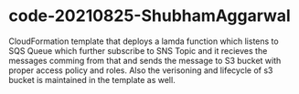 # code-20210825-ShubhamAggarwal


CloudFormation template that deploys a lamda function which listens
to SQS Queue which further subscribe to SNS Topic and it recieves the
messages comming from that and sends the message to S3 bucket with
proper access policy and roles.
Also the verisoning and lifecycle of s3 bucket is maintained in the 
template as well.






